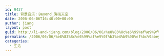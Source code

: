 ```yaml
---
id: 9437
title: 背景音乐：Beyond_海阔天空
date: 2006-06-06T16:40:00+00:00
author: jiang
layout: post
guid: http://li-and-jiang.com/blog/2006/06/06/%e8%83%8c%e6%99%af%e9%9f%b3%e4%b9%90%ef%bc%9abeyond_%e6%b5%b7%e9%98%94%e5%a4%a9%e7%a9%ba/
permalink: /2006/06/06/%e8%83%8c%e6%99%af%e9%9f%b3%e4%b9%90%ef%bc%9abeyond_%e6%b5%b7%e9%98%94%e5%a4%a9%e7%a9%ba/
categories:
  - 生活
---
```

<div>
</div>